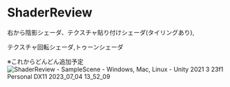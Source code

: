 # ShaderReview
右から陰影シェーダ、テクスチャ貼り付けシェーダ(タイリングあり),

テクスチャ回転シェーダ,トゥーンシェーダ

※これからどんどん追加予定
![ShaderReview - SampleScene - Windows, Mac, Linux - Unity 2021 3 23f1 Personal _DX11_ 2023_07_04 13_52_09](https://github.com/Iketerumanato/ShaderReview/assets/74332407/90fb511f-01b7-431f-b6c4-586007203e29)
